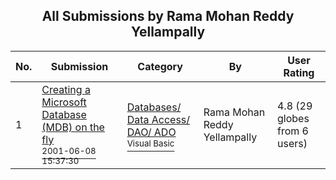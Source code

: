 ﻿<div align="center">

## All Submissions by Rama Mohan Reddy Yellampally

</div>

No.  | Submission | Category | By   | User Rating
---- | ---------- | -------- | ---- | -----------
1 | [Creating a Microsoft Database \(MDB\) on the fly<br /><sup>2001-06-08 15:37:30</sup>](https://github.com/Planet-Source-Code/rama-mohan-reddy-yellampally-creating-a-microsoft-database-mdb-on-the-fly__1-24425) | [Databases/ Data Access/ DAO/ ADO<br /><sup>Visual Basic</sup>](../ByCategory/databases-data-access-dao-ado__1-6.md) | Rama Mohan Reddy Yellampally | 4.8 (29 globes from 6 users)
